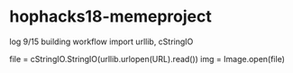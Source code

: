 # hophacks18-memeproject
log 9/15 
building workflow
import urllib, cStringIO

file = cStringIO.StringIO(urllib.urlopen(URL).read())
img = Image.open(file)
